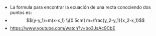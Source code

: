 - La formula para encontrar la ecuación de una recta conociendo dos puntos es:
- $$(y-y_1)=m(x-x_1) \\[0.5cm]  m=\frac{y_2-y_1}{x_2-x_1}$$
- https://www.youtube.com/watch?v=bo3JsAc9CbE